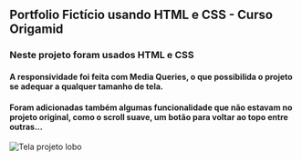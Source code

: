 ## Portfolio Fictício usando HTML e CSS - Curso Origamid
### Neste projeto foram usados HTML e CSS
#### A responsividade foi feita com Media Queries, o que possibilida o projeto se adequar a qualquer tamanho de tela.
#### Foram adicionadas também algumas funcionalidade que não estavam no projeto original, como o scroll suave, um botão para voltar ao topo entre outras...
 ![Tela projeto lobo](https://user-images.githubusercontent.com/74393450/210815549-6dbeafdb-4ff7-4bbf-b149-1001d54de5a3.JPG)
